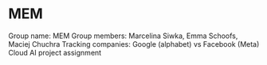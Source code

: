 # MEM
Group name: MEM
Group members: Marcelina Siwka, Emma Schoofs, Maciej Chuchra
Tracking companies: Google (alphabet) vs Facebook (Meta)
Cloud AI project assignment
